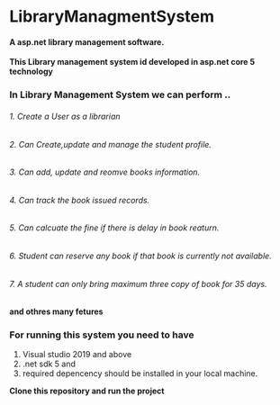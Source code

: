 # LibraryManagmentSystem
#### A asp.net library management software.

**This Library management system id developed in asp.net core 5 technology**

### In Library Management System we can perform ..
###### 1. Create a User as a librarian
###### 2. Can Create,update and manage the student profile.
###### 3. Can add, update and reomve books information.
###### 4. Can track the book issued records.
###### 5. Can calcuate the fine if there is delay in book reaturn.
###### 6. Student can reserve any book if that book is currently not available.
###### 7. A student can only bring maximum three copy of book for 35 days.
**and othres many fetures**
       
       
       
       
 
 ### For running this system you need to have
 1. Visual studio 2019 and above
 2. .net sdk 5 and
 3.  required depencency should be installed in your local machine.
 
 
 **Clone this repository and run the project**
